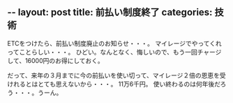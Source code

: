 --
layout: post
title: 前払い制度終了
categories: 技術
--

ETCをつけたら、前払い制度廃止のお知らせ・・・。
マイレージでやってくれってことらしい・・・。
ひどい。なんとなく、悔しいので、もう一回チャージして、16000円のお得にしておく。

だって、来年の３月までに今の前払いを使い切って、マイレージ２倍の恩恵を受けれるとはとても思えないから・・・。
11万6千円。
使い終わるのは何年後だろう・・・。うーん。
